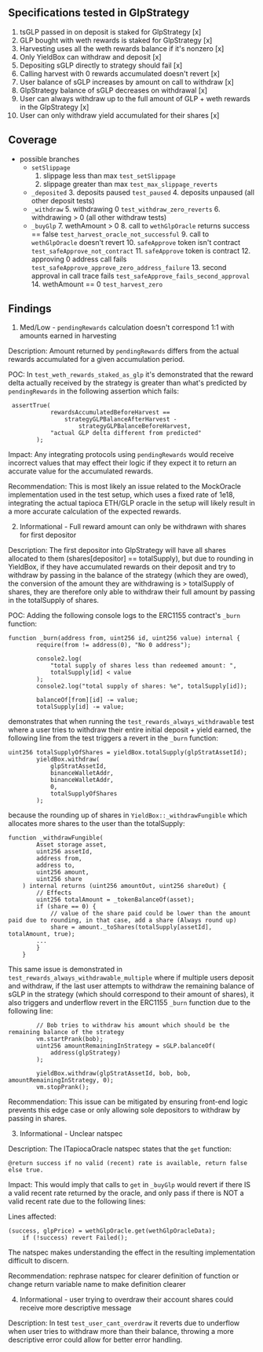 ## Specifications tested in GlpStrategy

1. tsGLP passed in on deposit is staked for GlpStrategy [x]
2. GLP bought with weth rewards is staked for GlpStrategy [x]
3. Harvesting uses all the weth rewards balance if it's nonzero [x]
4. Only YieldBox can withdraw and deposit [x]
5. Depositing sGLP directly to strategy should fail [x]
6. Calling harvest with 0 rewards accumulated doesn't revert [x]
7. User balance of sGLP increases by amount on call to withdraw [x]
8. GlpStrategy balance of sGLP decreases on withdrawal [x]
9. User can always withdraw up to the full amount of GLP + weth rewards in the GlpStrategy [x]
10. User can only withdraw yield accumulated for their shares [x]

## Coverage

- possible branches
	- `setSlippage` 
		1. slippage less than max `test_setSlippage`
		2. slippage greater than max `test_max_slippage_reverts`
	- `_deposited`
		3. deposits paused `test_paused`
		4. deposits unpaused (all other deposit tests)
	- `_withdraw`
		5. withdrawing 0 `test_withdraw_zero_reverts`
		6. withdrawing > 0 (all other withdraw tests)
	- `_buyGlp`
		7. wethAmount > 0
			8. call to `wethGlpOracle` returns success == false `test_harvest_oracle_not_successful`
			9. call to `wethGlpOracle` doesn't revert
				10. `safeApprove` token isn't contract `test_safeApprove_not_contract`
				11. `safeApprove` token is contract
					12. approving 0 address call fails `test_safeApprove_approve_zero_address_failure`
					13. second approval in call trace fails `test_safeApprove_fails_second_approval` 
		14. wethAmount == 0 `test_harvest_zero`

## Findings 

1. Med/Low - `pendingRewards` calculation doesn't correspond 1:1 with amounts earned in harvesting 

Description: Amount returned by `pendingRewards` differs from the actual rewards accumulated for a given accumulation period.

POC: In `test_weth_rewards_staked_as_glp` it's demonstrated that the reward delta actually received by the strategy is greater than what's predicted by `pendingRewards` in the following assertion which fails:

```solidity
 assertTrue(
            rewardsAccumulatedBeforeHarvest ==
                strategyGLPBalanceAfterHarvest -
                    strategyGLPBalanceBeforeHarvest,
            "actual GLP delta different from predicted"
        );
```

Impact: Any integrating protocols using `pendingRewards` would receive incorrect values that may effect their logic if they expect it to return an accurate value for the accumulated rewards.

Recommendation: This is most likely an issue related to the MockOracle implementation used in the test setup, which uses a fixed rate of 1e18, integrating the actual tapioca ETH/GLP oracle in the setup will likely result in a more accurate calculation of the expected rewards.  

2. Informational - Full reward amount can only be withdrawn with shares for first depositor

Description: The first depositor into GlpStrategy will have all shares allocated to them (shares[depositor] == totalSupply), but due to rounding in YieldBox, if they have accumulated rewards on their deposit and try to withdraw by passing in the balance of the strategy (which they are owed), the conversion of the amount they are withdrawing is > totalSupply of shares, they are therefore only able to withdraw their full amount by passing in the totalSupply of shares. 

POC:
Adding the following console logs to the ERC1155 contract's `_burn` function: 

```solidity
function _burn(address from, uint256 id, uint256 value) internal {
        require(from != address(0), "No 0 address");

        console2.log(
            "total supply of shares less than redeemed amount: ",
            totalSupply[id] < value
        );
        console2.log("total supply of shares: %e", totalSupply[id]);

        balanceOf[from][id] -= value;
        totalSupply[id] -= value;
```

demonstrates that when running the `test_rewards_always_withdrawable` test where a user tries to withdraw their entire initial deposit + yield earned, the following line from the test triggers a revert in the `_burn` function:

```solidity
uint256 totalSupplyOfShares = yieldBox.totalSupply(glpStratAssetId);
        yieldBox.withdraw(
            glpStratAssetId,
            binanceWalletAddr,
            binanceWalletAddr,
            0,
            totalSupplyOfShares
        );
```
because the rounding up of shares in `YieldBox::_withdrawFungible` which allocates more shares to the user than the totalSupply:

```solidity
function _withdrawFungible(
        Asset storage asset,
        uint256 assetId,
        address from,
        address to,
        uint256 amount,
        uint256 share
    ) internal returns (uint256 amountOut, uint256 shareOut) {
        // Effects
        uint256 totalAmount = _tokenBalanceOf(asset);
        if (share == 0) {
            // value of the share paid could be lower than the amount paid due to rounding, in that case, add a share (Always round up)
            share = amount._toShares(totalSupply[assetId], totalAmount, true);
		...
		}
	}
```

This same issue is demonstrated in `test_rewards_always_withdrawable_multiple` where if multiple users deposit and withdraw, if the last user attempts to withdraw the remaining balance of sGLP in the strategy (which should correspond to their amount of shares), it also triggers and underflow revert in the ERC1155 `_burn` function due to the following line: 

```solidity
 		// Bob tries to withdraw his amount which should be the remaining balance of the strategy
        vm.startPrank(bob);
        uint256 amountRemainingInStrategy = sGLP.balanceOf(
            address(glpStrategy)
        );

        yieldBox.withdraw(glpStratAssetId, bob, bob, amountRemainingInStrategy, 0);
        vm.stopPrank();
```


Recommendation: This issue can be mitigated by ensuring front-end logic prevents this edge case or only allowing sole depositors to withdraw by passing in shares. 

3. Informational - Unclear natspec

Description: The ITapiocaOracle natspec states that the `get` function:

```solidity
@return success if no valid (recent) rate is available, return false else true.
```

Impact: This would imply that calls to `get` in `_buyGlp` would revert if there IS a valid recent rate returned by the oracle, and only pass if there is NOT a valid recent rate due to the following lines: 

Lines affected: 
```solidity
(success, glpPrice) = wethGlpOracle.get(wethGlpOracleData);
    if (!success) revert Failed();
```

The natspec makes understanding the effect in the resulting implementation difficult to discern.

Recommendation: rephrase natspec for clearer definition of function or change return variable name to make definition clearer

4. Informational - user trying to overdraw their account shares could receive more descriptive message

Description: In test `test_user_cant_overdraw` it reverts due to underflow when user tries to withdraw more than their balance, throwing a more descriptive error could allow for better error handling.


